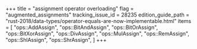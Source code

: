 +++
title = "assignment operator overloading"
flag = "augmented_assignments"
tracking_issue_id = 28235
edition_guide_path = "rust-2018/data-types/operator-equals-are-now-implementable.html"
items = [
    "ops::AddAssign",
    "ops::BitAndAssign",
    "ops::BitOrAssign",
    "ops::BitXorAssign",
    "ops::DivAssign",
    "ops::MulAssign",
    "ops::RemAssign",
    "ops::ShlAssign",
    "ops::ShrAssign",
]
+++
